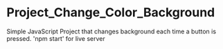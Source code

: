 # Project_Change_Color_Background
Simple JavaScript Project that changes background each time a button is pressed.
'npm start' for live server
